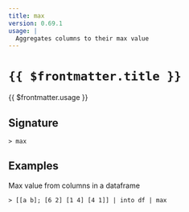 ```yaml
---
title: max
version: 0.69.1
usage: |
  Aggregates columns to their max value
---
```


# <code>{{ $frontmatter.title }}</code>

<div style='white-space: pre-wrap;'>{{ $frontmatter.usage }}</div>

## Signature

```> max ```

## Examples

Max value from columns in a dataframe
```shell
> [[a b]; [6 2] [1 4] [4 1]] | into df | max
```
